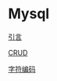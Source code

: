 # Mysql

[引言](Mysql/Introduction.md)

[CRUD](Mysql/CRUD.md)

[字符编码](Mysql/Coding.md)

[](Mysql/)

[](Mysql/)

[](Mysql/)

[](Mysql/)

[](Mysql/)

[](Mysql/)

[](Mysql/)

[](Mysql/)

[](Mysql/)

[](Mysql/)

[](Mysql/)